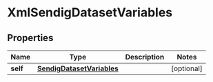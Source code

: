 
# XmlSendigDatasetVariables

## Properties
| Name | Type | Description | Notes |
| ------------ | ------------- | ------------- | ------------- |
| **self** | [**SendigDatasetVariables**](SendigDatasetVariables.md) |  |  [optional] |



